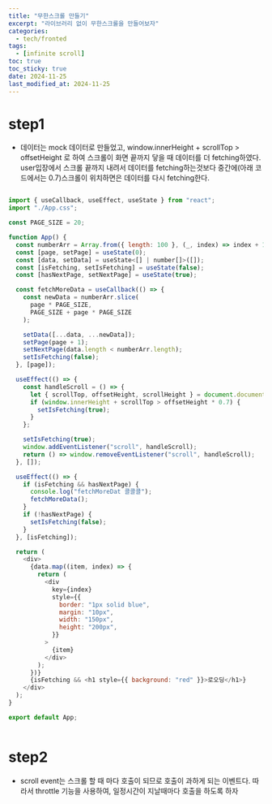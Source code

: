 ```yaml
---
title: "무한스크롤 만들기"
excerpt: "라이브러리 없이 무한스크롤을 만들어보자"
categories:
  - tech/fronted
tags:
  - [infinite scroll]
toc: true
toc_sticky: true
date: 2024-11-25
last_modified_at: 2024-11-25
---
```


# step1

- 데이터는 mock 데이터로 만들었고, window.innerHeight + scrollTop > offsetHeight 로 하여 스크롤이 화면 끝까지 닿을 때 데이터를 더 fetching하였다.
  user입장에서 스크롤 끝까지 내려서 데이터를 fetching하는것보다 중간에(아래 코드에서는 0.7)스크롤이 위치하면은 데이터를 다시 fetching한다.

```js

import { useCallback, useEffect, useState } from "react";
import "./App.css";

const PAGE_SIZE = 20;

function App() {
  const numberArr = Array.from({ length: 100 }, (_, index) => index + 1);
  const [page, setPage] = useState(0);
  const [data, setData] = useState<[] | number[]>([]);
  const [isFetching, setIsFetching] = useState(false);
  const [hasNextPage, setNextPage] = useState(true);

  const fetchMoreData = useCallback(() => {
    const newData = numberArr.slice(
      page * PAGE_SIZE,
      PAGE_SIZE + page * PAGE_SIZE
    );

    setData([...data, ...newData]);
    setPage(page + 1);
    setNextPage(data.length < numberArr.length);
    setIsFetching(false);
  }, [page]);

  useEffect(() => {
    const handleScroll = () => {
      let { scrollTop, offsetHeight, scrollHeight } = document.documentElement;
      if (window.innerHeight + scrollTop > offsetHeight * 0.7) {
        setIsFetching(true);
      }
    };

    setIsFetching(true);
    window.addEventListener("scroll", handleScroll);
    return () => window.removeEventListener("scroll", handleScroll);
  }, []);

  useEffect(() => {
    if (isFetching && hasNextPage) {
      console.log("fetchMoreDat 콜콜콜");
      fetchMoreData();
    }
    if (!hasNextPage) {
      setIsFetching(false);
    }
  }, [isFetching]);

  return (
    <div>
      {data.map((item, index) => {
        return (
          <div
            key={index}
            style={{
              border: "1px solid blue",
              margin: "10px",
              width: "150px",
              height: "200px",
            }}
          >
            {item}
          </div>
        );
      })}
      {isFetching && <h1 style={{ background: "red" }}>로오딩</h1>}
    </div>
  );
}

export default App;



```

# step2

- scroll event는 스크롤 할 때 마다 호출이 되므로 호출이 과하게 되는 이벤트다. 따라서 throttle 기능을 사용하여, 일정시간이 지날때마다 호출을 하도록 하자
